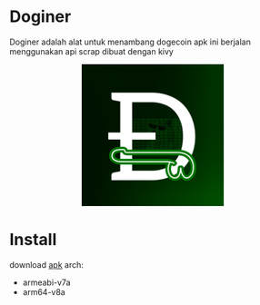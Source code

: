 # Doginer
Doginer adalah alat untuk menambang dogecoin apk ini berjalan menggunakan api scrap dibuat dengan kivy

<center>
  <img alt="doginer" src="assets/images/logo.jpg" width="250" height="250"></img>
</center>

# Install
download [apk](https://github.com/ikbal-hanafi/Doginer/releases)
arch:
  - armeabi-v7a
  - arm64-v8a


